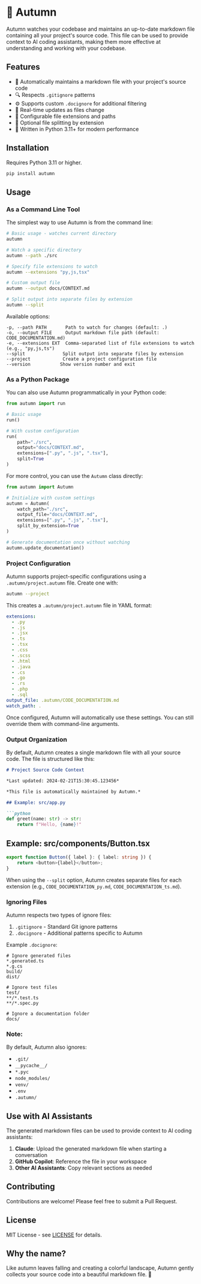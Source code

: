# 🍂 Autumn

Autumn watches your codebase and maintains an up-to-date markdown file containing all your project's source code. This file can be used to provide context to AI coding assistants, making them more effective at understanding and working with your codebase.

## Features

- 📝 Automatically maintains a markdown file with your project's source code
- 🔍 Respects `.gitignore` patterns
- ⚙️ Supports custom `.docignore` for additional filtering
- 🔄 Real-time updates as files change
- 🎯 Configurable file extensions and paths
- 📂 Optional file splitting by extension
- 🚀 Written in Python 3.11+ for modern performance

## Installation

Requires Python 3.11 or higher.

```bash
pip install autumn
```

## Usage

### As a Command Line Tool

The simplest way to use Autumn is from the command line:

```bash
# Basic usage - watches current directory
autumn

# Watch a specific directory
autumn --path ./src

# Specify file extensions to watch
autumn --extensions "py,js,tsx"

# Custom output file
autumn --output docs/CONTEXT.md

# Split output into separate files by extension
autumn --split
```

Available options:
```
-p, --path PATH       Path to watch for changes (default: .)
-o, --output FILE     Output markdown file path (default: CODE_DOCUMENTATION.md)
-e, --extensions EXT  Comma-separated list of file extensions to watch (e.g., "py,js,ts")
--split              Split output into separate files by extension
--project            Create a project configuration file
--version           Show version number and exit
```

### As a Python Package

You can also use Autumn programmatically in your Python code:

```python
from autumn import run

# Basic usage
run()

# With custom configuration
run(
    path="./src",
    output="docs/CONTEXT.md",
    extensions=[".py", ".js", ".tsx"],
    split=True
)
```

For more control, you can use the `Autumn` class directly:

```python
from autumn import Autumn

# Initialize with custom settings
autumn = Autumn(
    watch_path="./src",
    output_file="docs/CONTEXT.md",
    extensions=[".py", ".js", ".tsx"],
    split_by_extension=True
)

# Generate documentation once without watching
autumn.update_documentation()
```

### Project Configuration

Autumn supports project-specific configurations using a `.autumn/project.autumn` file. Create one with:

```bash
autumn --project
```

This creates a `.autumn/project.autumn` file in YAML format:

```yaml
extensions:
  - .py
  - .js
  - .jsx
  - .ts
  - .tsx
  - .css
  - .scss
  - .html
  - .java
  - .cs
  - .go
  - .rs
  - .php
  - .sql
output_file: .autumn/CODE_DOCUMENTATION.md
watch_path: .
```

Once configured, Autumn will automatically use these settings. You can still override them with command-line arguments.

### Output Organization

By default, Autumn creates a single markdown file with all your source code. The file is structured like this:

```markdown
# Project Source Code Context

*Last updated: 2024-02-21T15:30:45.123456*

*This file is automatically maintained by Autumn.*

## Example: src/app.py

```python
def greet(name: str) -> str:
    return f"Hello, {name}!"
```

## Example: src/components/Button.tsx

```typescript
export function Button({ label }: { label: string }) {
    return <button>{label}</button>;
}
```


When using the `--split` option, Autumn creates separate files for each extension (e.g., `CODE_DOCUMENTATION_py.md`, `CODE_DOCUMENTATION_ts.md`).

### Ignoring Files

Autumn respects two types of ignore files:

1. `.gitignore` - Standard Git ignore patterns
2. `.docignore` - Additional patterns specific to Autumn

Example `.docignore`:
```
# Ignore generated files
*.generated.ts
*.g.cs
build/
dist/

# Ignore test files
test/
**/*.test.ts
**/*.spec.py

# Ignore a documentation folder
docs/
```

### Note:
By default, Autumn also ignores:
- `.git/`
- `__pycache__/`
- `*.pyc`
- `node_modules/`
- `venv/`
- `.env`
- `.autumn/`

## Use with AI Assistants

The generated markdown files can be used to provide context to AI coding assistants:

1. **Claude**: Upload the generated markdown file when starting a conversation
2. **GitHub Copilot**: Reference the file in your workspace
3. **Other AI Assistants**: Copy relevant sections as needed

## Contributing

Contributions are welcome! Please feel free to submit a Pull Request.

## License

MIT License - see [LICENSE](LICENSE) for details.

## Why the name?

Like autumn leaves falling and creating a colorful landscape, Autumn gently collects your source code into a beautiful markdown file. 🍂